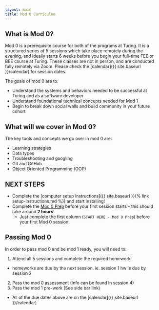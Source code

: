 ```yaml
---
layout: main
title: Mod 0 Curriculum
---
```


## What is Mod 0?

Mod 0 is a prerequisite course for both of the programs at Turing. It is a structured series of 5 sessions which take place remotely during the evening, and ideally starts 6 weeks before you begin your full-time FEE or BEE course at Turing. These classes are not in person, and are conducted fully remotely via Zoom. Please check the [calendar]({{ site.baseurl }}/calendar) for session dates.

The goals of mod 0 are to:
* Understand the systems and behaviors needed to be successful at Turing and as a software developer
* Understand foundational technical concepts needed for Mod 1
* Begin to break down social walls and build community in your future cohort

## What will we cover in Mod 0?

The key tools and concepts we go over in mod 0 are:
* Learning strategies
* Data types
* Troubleshooting and googling
* Git and GitHub
* Object Oriented Programming (OOP)

## NEXT STEPS
* Complete the [computer setup instructions]({{ site.baseurl }}{% link setup-instructions.md %}) and start installing!
* Complete the [Mod 0 Prep](https://trello.com/b/2SkOztic/mod-0) before your first session starts - this should take around **2 hours**! 
  - Just complete the first column (`START HERE - Mod 0 Prep`) before your first Mod 0 session

## Passing Mod 0 
In order to pass mod 0 and be mod 1 ready, you will need to:
1. Attend all 5 sessions and complete the required homework
  * homeworks are due by the next session. ie. session 1 hw is due by session 2
2. Pass the mod 0 assessment (Info can be found in session 4)
3. Pass the mod 1 pre-work (See side bar link)
  * All of the due dates above are on the [calendar]({{ site.baseurl }}/calendar)